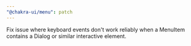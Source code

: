 ```yaml
---
"@chakra-ui/menu": patch
---
```


Fix issue where keyboard events don't work reliably when a MenuItem contains a
Dialog or similar interactive element.
